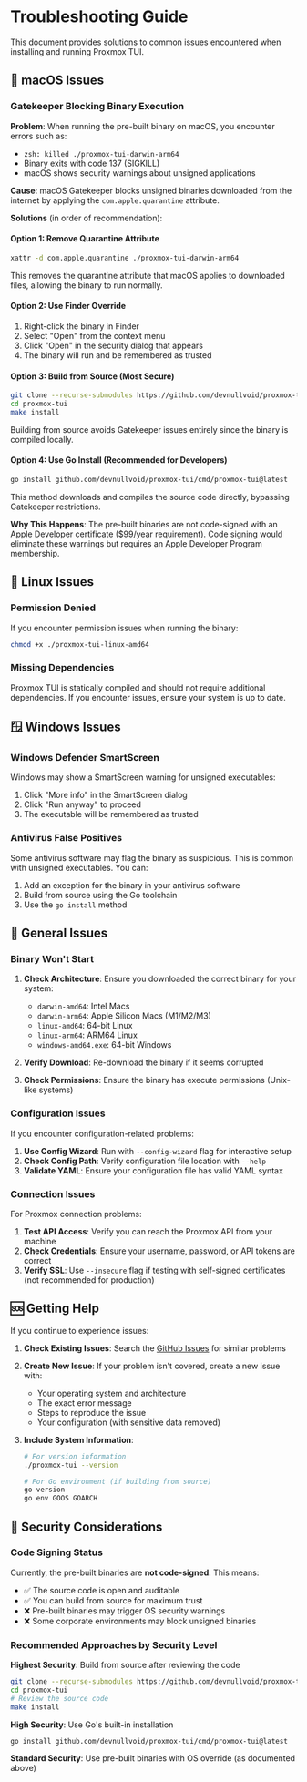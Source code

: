 # Troubleshooting Guide

This document provides solutions to common issues encountered when installing and running Proxmox TUI.

## 🍎 macOS Issues

### Gatekeeper Blocking Binary Execution

**Problem**: When running the pre-built binary on macOS, you encounter errors such as:
- `zsh: killed ./proxmox-tui-darwin-arm64`
- Binary exits with code 137 (SIGKILL)
- macOS shows security warnings about unsigned applications

**Cause**: macOS Gatekeeper blocks unsigned binaries downloaded from the internet by applying the `com.apple.quarantine` attribute.

**Solutions** (in order of recommendation):

#### Option 1: Remove Quarantine Attribute
```bash
xattr -d com.apple.quarantine ./proxmox-tui-darwin-arm64
```

This removes the quarantine attribute that macOS applies to downloaded files, allowing the binary to run normally.

#### Option 2: Use Finder Override
1. Right-click the binary in Finder
2. Select "Open" from the context menu
3. Click "Open" in the security dialog that appears
4. The binary will run and be remembered as trusted

#### Option 3: Build from Source (Most Secure)
```bash
git clone --recurse-submodules https://github.com/devnullvoid/proxmox-tui.git
cd proxmox-tui
make install
```

Building from source avoids Gatekeeper issues entirely since the binary is compiled locally.

#### Option 4: Use Go Install (Recommended for Developers)
```bash
go install github.com/devnullvoid/proxmox-tui/cmd/proxmox-tui@latest
```

This method downloads and compiles the source code directly, bypassing Gatekeeper restrictions.

**Why This Happens**: The pre-built binaries are not code-signed with an Apple Developer certificate ($99/year requirement). Code signing would eliminate these warnings but requires an Apple Developer Program membership.

## 🐧 Linux Issues

### Permission Denied
If you encounter permission issues when running the binary:

```bash
chmod +x ./proxmox-tui-linux-amd64
```

### Missing Dependencies
Proxmox TUI is statically compiled and should not require additional dependencies. If you encounter issues, ensure your system is up to date.

## 🪟 Windows Issues

### Windows Defender SmartScreen
Windows may show a SmartScreen warning for unsigned executables:

1. Click "More info" in the SmartScreen dialog
2. Click "Run anyway" to proceed
3. The executable will be remembered as trusted

### Antivirus False Positives
Some antivirus software may flag the binary as suspicious. This is common with unsigned executables. You can:

1. Add an exception for the binary in your antivirus software
2. Build from source using the Go toolchain
3. Use the `go install` method

## 🔧 General Issues

### Binary Won't Start
1. **Check Architecture**: Ensure you downloaded the correct binary for your system:
   - `darwin-amd64`: Intel Macs
   - `darwin-arm64`: Apple Silicon Macs (M1/M2/M3)
   - `linux-amd64`: 64-bit Linux
   - `linux-arm64`: ARM64 Linux
   - `windows-amd64.exe`: 64-bit Windows

2. **Verify Download**: Re-download the binary if it seems corrupted
3. **Check Permissions**: Ensure the binary has execute permissions (Unix-like systems)

### Configuration Issues
If you encounter configuration-related problems:

1. **Use Config Wizard**: Run with `--config-wizard` flag for interactive setup
2. **Check Config Path**: Verify configuration file location with `--help`
3. **Validate YAML**: Ensure your configuration file has valid YAML syntax

### Connection Issues
For Proxmox connection problems:

1. **Test API Access**: Verify you can reach the Proxmox API from your machine
2. **Check Credentials**: Ensure your username, password, or API tokens are correct
3. **Verify SSL**: Use `--insecure` flag if testing with self-signed certificates (not recommended for production)

## 🆘 Getting Help

If you continue to experience issues:

1. **Check Existing Issues**: Search the [GitHub Issues](https://github.com/devnullvoid/proxmox-tui/issues) for similar problems
2. **Create New Issue**: If your problem isn't covered, create a new issue with:
   - Your operating system and architecture
   - The exact error message
   - Steps to reproduce the issue
   - Your configuration (with sensitive data removed)

3. **Include System Information**:
   ```bash
   # For version information
   ./proxmox-tui --version

   # For Go environment (if building from source)
   go version
   go env GOOS GOARCH
   ```

## 🔐 Security Considerations

### Code Signing Status
Currently, the pre-built binaries are **not code-signed**. This means:

- ✅ The source code is open and auditable
- ✅ You can build from source for maximum trust
- ❌ Pre-built binaries may trigger OS security warnings
- ❌ Some corporate environments may block unsigned binaries

### Recommended Approaches by Security Level

**Highest Security**: Build from source after reviewing the code
```bash
git clone --recurse-submodules https://github.com/devnullvoid/proxmox-tui.git
cd proxmox-tui
# Review the source code
make install
```

**High Security**: Use Go's built-in installation
```bash
go install github.com/devnullvoid/proxmox-tui/cmd/proxmox-tui@latest
```

**Standard Security**: Use pre-built binaries with OS override (as documented above)

